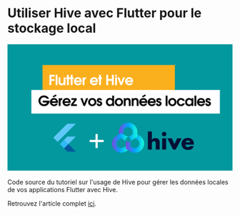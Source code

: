 # Utiliser Hive avec Flutter pour le stockage local

[![Hive + Flutter](asset.png)](https://www.juniormedehou.me/utiliser-hive-et-flutter-pour-le-stockage-local)

Code source du tutoriel sur l'usage de Hive pour gérer les données locales de vos applications Flutter avec Hive.

Retrouvez l'article complet [ici](https://www.juniormedehou.me/utiliser-hive-et-flutter-pour-le-stockage-local).
